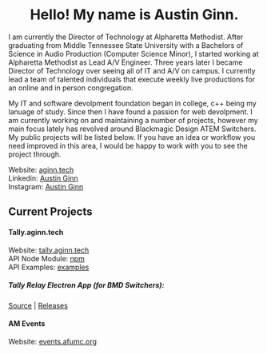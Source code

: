 
<h1 align="center">Hello! My name is Austin Ginn.</h1>
<p>I am currently the Director of Technology at Alpharetta Methodist. After graduating from Middle Tennessee State University with a Bachelors of Science in Audio Production (Computer Science Minor), I started working at Alpharetta Methodist as Lead A/V Engineer. Three years later I became Director of Technology over seeing all of IT and A/V on campus. I currently lead a team of talented individuals that execute weekly live productions for an online and in person congregation.</p> 
  
<p>My IT and software devolpment foundation began in college, c++ being my lanuage of study.  Since then I have found a passion for web devolpment. I am currently working on and maintaining a number of projects, however my main focus lately has revolved around Blackmagic Design ATEM Switchers. My public projects will be listed below.  If you have an idea or workflow you need improved in this area, I would be happy to work with you to see the project through.</p>

Website: [aginn.tech](https://aginn.tech)
<br>
Linkedin: [Austin Ginn](www.linkedin.com/in/austinleeginn)
<br>
Instagram: [Austin Ginn](https://www.instagram.com/austinleeginn/)

## Current Projects

#### Tally.aginn.tech
Website: [tally.aginn.tech](https://tally.aginn.tech)
<br>
API Node Module: [npm](https://www.npmjs.com/package/tally.aginn.tech-api)
<br>
API Examples: [examples](https://github.com/austinginn/tally.aginn.tech-api/tree/main/examples)

##### Tally Relay Electron App (for BMD Switchers): 
[Source](https://github.com/austinginn/tally-relay-bmd)
 | 
[Releases](https://github.com/austinginn/tally-relay-bmd/releases)

#### AM Events
Website: [events.afumc.org](https://events.afumc.org)

